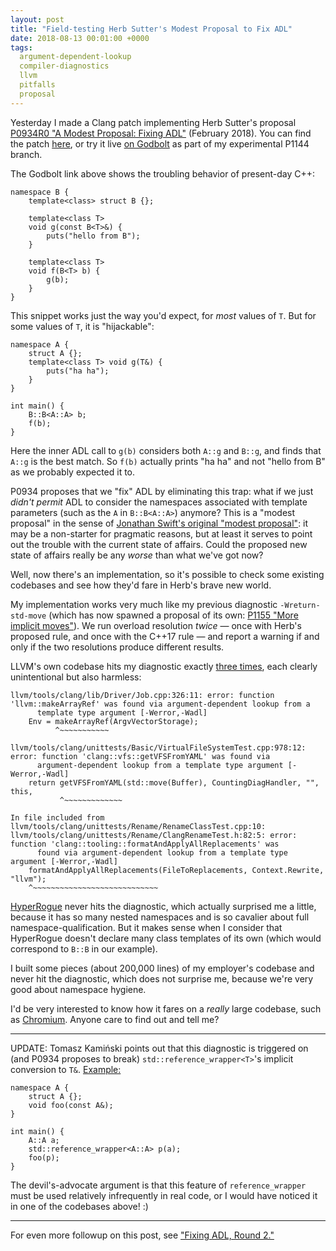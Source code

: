 ```yaml
---
layout: post
title: "Field-testing Herb Sutter's Modest Proposal to Fix ADL"
date: 2018-08-13 00:01:00 +0000
tags:
  argument-dependent-lookup
  compiler-diagnostics
  llvm
  pitfalls
  proposal
---
```


Yesterday I made a Clang patch implementing Herb Sutter's proposal
[P0934R0 "A Modest Proposal: Fixing ADL"](http://www.open-std.org/jtc1/sc22/wg21/docs/papers/2018/p0934r0.pdf) (February 2018).
You can find the patch [here](https://github.com/Quuxplusone/clang/commit/9ff89141fedd36af27820f5cc3a0edd8a1bef2db),
or try it live [on Godbolt](https://godbolt.org/g/qvjmdS) as part of my experimental P1144 branch.

The Godbolt link above shows the troubling behavior of present-day C++:

    namespace B {
        template<class> struct B {};

        template<class T>
        void g(const B<T>&) {
            puts("hello from B");
        }

        template<class T>
        void f(B<T> b) {
            g(b);
        }
    }

This snippet works just the way you'd expect, for *most* values of `T`. But for some values of `T`, it is
"hijackable":

    namespace A {
        struct A {};
        template<class T> void g(T&) {
            puts("ha ha");
        }
    }

    int main() {
        B::B<A::A> b;
        f(b);
    }

Here the inner ADL call to `g(b)` considers both `A::g` and `B::g`, and finds that `A::g` is the best match.
So `f(b)` actually prints "ha ha" and not "hello from B" as we probably expected it to.

P0934 proposes that we "fix" ADL by eliminating this trap: what if we just *didn't permit* ADL to consider
the namespaces associated with template parameters (such as the `A` in `B::B<A::A>`) anymore?
This is a "modest proposal" in the sense of
[Jonathan Swift's original "modest proposal"](https://en.wikipedia.org/wiki/A_Modest_Proposal): it may be
a non-starter for pragmatic reasons, but at least it serves to point out the trouble with the current state
of affairs. Could the proposed new state of affairs really be any *worse* than what we've got now?

Well, now there's an implementation, so it's possible to check some existing codebases and see how they'd
fare in Herb's brave new world.

My implementation works very much like my previous diagnostic `-Wreturn-std-move` (which has now spawned
a proposal of its own: [P1155 "More implicit moves"](http://quuxplusone.github.io/draft/d1155-more-implicit-moves.html#wording)).
We run overload resolution *twice* — once with Herb's proposed rule, and once with the C++17 rule —
and report a warning if and only if the two resolutions produce different results.

LLVM's own codebase hits my diagnostic exactly [three times](https://github.com/Quuxplusone/clang/commit/59e6af843f8c2e66fd8f5508266ac56abe006f23), each clearly unintentional but also harmless:

```
llvm/tools/clang/lib/Driver/Job.cpp:326:11: error: function 'llvm::makeArrayRef' was found via argument-dependent lookup from a
      template type argument [-Werror,-Wadl]
    Env = makeArrayRef(ArgvVectorStorage);
          ^~~~~~~~~~~~

llvm/tools/clang/unittests/Basic/VirtualFileSystemTest.cpp:978:12: error: function 'clang::vfs::getVFSFromYAML' was found via
      argument-dependent lookup from a template type argument [-Werror,-Wadl]
    return getVFSFromYAML(std::move(Buffer), CountingDiagHandler, "", this,
           ^~~~~~~~~~~~~~

In file included from llvm/tools/clang/unittests/Rename/RenameClassTest.cpp:10:
llvm/tools/clang/unittests/Rename/ClangRenameTest.h:82:5: error: function 'clang::tooling::formatAndApplyAllReplacements' was
      found via argument-dependent lookup from a template type argument [-Werror,-Wadl]
    formatAndApplyAllReplacements(FileToReplacements, Context.Rewrite, "llvm");
    ^~~~~~~~~~~~~~~~~~~~~~~~~~~~~
```

[HyperRogue](https://github.com/zenorogue/hyperrogue) never hits the diagnostic, which actually surprised
me a little, because it has so many nested namespaces and is so cavalier about full namespace-qualification.
But it makes sense when I consider that HyperRogue doesn't declare many class templates of its own (which would
correspond to `B::B` in our example).

I built some pieces (about 200,000 lines) of my employer's codebase and never hit the diagnostic, which does not
surprise me, because we're very good about namespace hygiene.

I'd be very interested to know how it fares on a *really* large codebase, such as
[Chromium](https://www.chromium.org/developers/how-tos/get-the-code). Anyone care to find out and tell me?

----

UPDATE: Tomasz Kamiński points out that this diagnostic is triggered on (and P0934 proposes to break)
`std::reference_wrapper<T>`'s implicit conversion to `T&`. [Example:](https://godbolt.org/g/eDYHR2)

    namespace A {
        struct A {};
        void foo(const A&);
    }

    int main() {
        A::A a;
        std::reference_wrapper<A::A> p(a);
        foo(p);
    }

The devil's-advocate argument is that this feature of `reference_wrapper` must be used relatively infrequently
in real code, or I would have noticed it in one of the codebases above! :)

----

For even more followup on this post, see
["Fixing ADL, Round 2."](/blog/2018/08/14/fixing-adl-field-test-2/)
